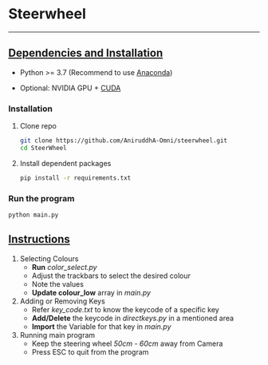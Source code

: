 # Steerwheel
***
## <u>Dependencies and Installation</u>

- Python >= 3.7 (Recommend to use [Anaconda](https://www.anaconda.com/download/#linux))

- Optional: NVIDIA GPU + [CUDA](https://developer.nvidia.com/cuda-downloads)


### Installation

1. Clone repo

    ```bash
    git clone https://github.com/AniruddhA-Omni/steerwheel.git
    cd SteerWheel
    ```
2. Install dependent packages
    ```bash
    pip install -r requirements.txt
   ```

### Run the program
   ```
   python main.py
   ```

## <u>Instructions</u>

1. Selecting Colours
   - **Run** _color_select.py_
   - Adjust the trackbars to select the desired colour
   - Note the values
   - **Update colour_low** array in _main.py_
2. Adding or Removing Keys
   - Refer _key_code.txt_ to know the keycode of a specific key
   - **Add/Delete** the keycode in _directkeys.py_ in a mentioned area
   - **Import** the Variable for that key in _main.py_
3. Running main program
   - Keep the steering wheel <i>50cm - 60cm</i> away from Camera
   - Press ESC to quit from the program

